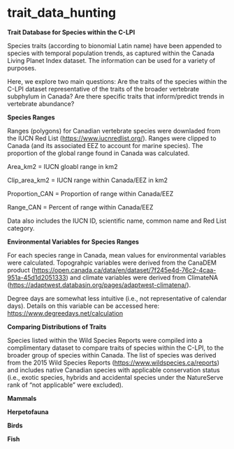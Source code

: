 # trait_data_hunting

****Trait Database for Species within the C-LPI****

Species traits (according to bionomial Latin name) have been appended to species with temporal population trends, as captured within the Canada Living Planet Index dataset. The information can be used for a variety of purposes. 

Here, we explore two main questions:
Are the traits of the species within the C-LPI dataset representative of the traits of the broader vertebrate subphylum in Canada?
Are there specific traits that inform/predict trends in vertebrate abundance?



**Species Ranges**

Ranges (polygons) for Canadian vertebrate species were downladed from the IUCN Red List (https://www.iucnredlist.org/). Ranges were clipped to Canada (and its associated EEZ to account for marine species). The proportion of the global range found in Canada was calculated.

Area_km2 = IUCN gloabl range in km2 

Clip_area_km2 = IUCN range within Canada/EEZ in km2 

Proportion_CAN = Proportion of range within Canada/EEZ 

Range_CAN = Percent of range within Canada/EEZ


Data also includes the IUCN ID, scientific name, common name and Red List category.


**Environmental Variables for Species Ranges**

For each species range in Canada, mean values for environmental variables were calculated. Topograhpic variables were derived from the CanaDEM product (https://open.canada.ca/data/en/dataset/7f245e4d-76c2-4caa-951a-45d1d2051333) and climate variables were derived from ClimateNA (https://adaptwest.databasin.org/pages/adaptwest-climatena/).

Degree days are somewhat less intuitive (i.e., not representative of calendar days). Details on this variable can be accessed here: https://www.degreedays.net/calculation


**Comparing Distributions of Traits**

Species listed within the Wild Species Reports were compiled into a complimentary dataset to compare traits of species within the C-LPI, to the broader group of species within Canada. The list of species was derived from the 2015 Wild Species Reports (https://www.wildspecies.ca/reports) and includes native Canadian species with applicable conservation status (i.e., exotic species, hybrids and accidental species under the NatureServe rank of “not applicable” were excluded). 


**Mammals**


**Herpetofauna**


**Birds**


**Fish**



